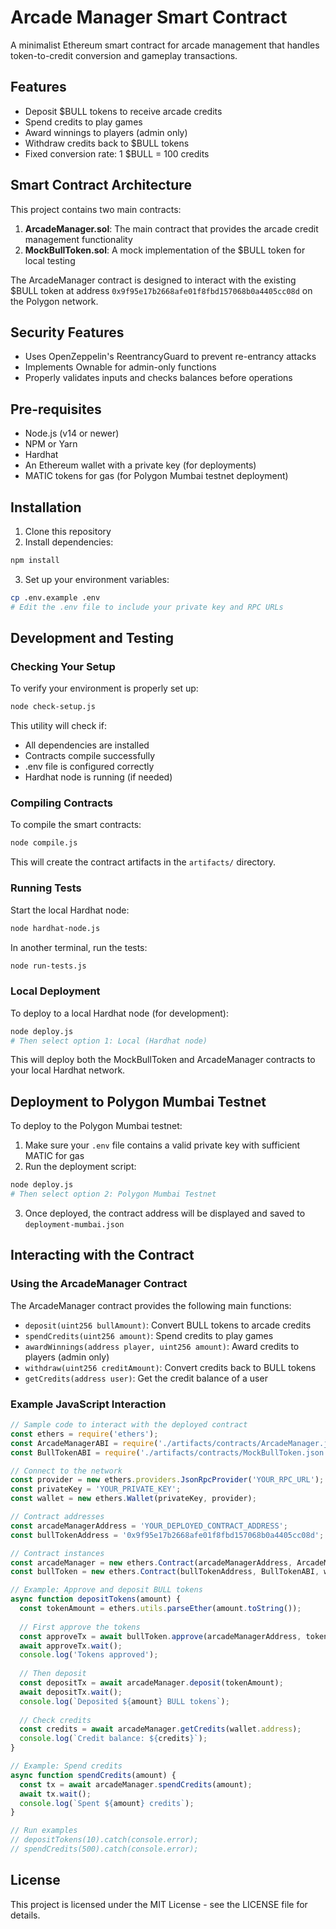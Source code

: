 # Arcade Manager Smart Contract

A minimalist Ethereum smart contract for arcade management that handles token-to-credit conversion and gameplay transactions.

## Features

- Deposit $BULL tokens to receive arcade credits
- Spend credits to play games
- Award winnings to players (admin only)
- Withdraw credits back to $BULL tokens
- Fixed conversion rate: 1 $BULL = 100 credits

## Smart Contract Architecture

This project contains two main contracts:

1. **ArcadeManager.sol**: The main contract that provides the arcade credit management functionality
2. **MockBullToken.sol**: A mock implementation of the $BULL token for local testing

The ArcadeManager contract is designed to interact with the existing $BULL token at address `0x9f95e17b2668afe01f8fbd157068b0a4405cc08d` on the Polygon network.

## Security Features

- Uses OpenZeppelin's ReentrancyGuard to prevent re-entrancy attacks
- Implements Ownable for admin-only functions
- Properly validates inputs and checks balances before operations

## Pre-requisites

- Node.js (v14 or newer)
- NPM or Yarn
- Hardhat
- An Ethereum wallet with a private key (for deployments)
- MATIC tokens for gas (for Polygon Mumbai testnet deployment)

## Installation

1. Clone this repository
2. Install dependencies:

```bash
npm install
```

3. Set up your environment variables:

```bash
cp .env.example .env
# Edit the .env file to include your private key and RPC URLs
```

## Development and Testing

### Checking Your Setup

To verify your environment is properly set up:

```bash
node check-setup.js
```

This utility will check if:
- All dependencies are installed
- Contracts compile successfully
- .env file is configured correctly
- Hardhat node is running (if needed)

### Compiling Contracts

To compile the smart contracts:

```bash
node compile.js
```

This will create the contract artifacts in the `artifacts/` directory.

### Running Tests

Start the local Hardhat node:

```bash
node hardhat-node.js
```

In another terminal, run the tests:

```bash
node run-tests.js
```

### Local Deployment

To deploy to a local Hardhat node (for development):

```bash
node deploy.js
# Then select option 1: Local (Hardhat node)
```

This will deploy both the MockBullToken and ArcadeManager contracts to your local Hardhat network.

## Deployment to Polygon Mumbai Testnet

To deploy to the Polygon Mumbai testnet:

1. Make sure your `.env` file contains a valid private key with sufficient MATIC for gas
2. Run the deployment script:

```bash
node deploy.js
# Then select option 2: Polygon Mumbai Testnet
```

3. Once deployed, the contract address will be displayed and saved to `deployment-mumbai.json`

## Interacting with the Contract

### Using the ArcadeManager Contract

The ArcadeManager contract provides the following main functions:

- `deposit(uint256 bullAmount)`: Convert BULL tokens to arcade credits
- `spendCredits(uint256 amount)`: Spend credits to play games
- `awardWinnings(address player, uint256 amount)`: Award credits to players (admin only)
- `withdraw(uint256 creditAmount)`: Convert credits back to BULL tokens
- `getCredits(address user)`: Get the credit balance of a user

### Example JavaScript Interaction

```javascript
// Sample code to interact with the deployed contract
const ethers = require('ethers');
const ArcadeManagerABI = require('./artifacts/contracts/ArcadeManager.json').abi;
const BullTokenABI = require('./artifacts/contracts/MockBullToken.json').abi;

// Connect to the network
const provider = new ethers.providers.JsonRpcProvider('YOUR_RPC_URL');
const privateKey = 'YOUR_PRIVATE_KEY';
const wallet = new ethers.Wallet(privateKey, provider);

// Contract addresses
const arcadeManagerAddress = 'YOUR_DEPLOYED_CONTRACT_ADDRESS';
const bullTokenAddress = '0x9f95e17b2668afe01f8fbd157068b0a4405cc08d'; // Real BULL token address

// Contract instances
const arcadeManager = new ethers.Contract(arcadeManagerAddress, ArcadeManagerABI, wallet);
const bullToken = new ethers.Contract(bullTokenAddress, BullTokenABI, wallet);

// Example: Approve and deposit BULL tokens
async function depositTokens(amount) {
  const tokenAmount = ethers.utils.parseEther(amount.toString());
  
  // First approve the tokens
  const approveTx = await bullToken.approve(arcadeManagerAddress, tokenAmount);
  await approveTx.wait();
  console.log('Tokens approved');
  
  // Then deposit
  const depositTx = await arcadeManager.deposit(tokenAmount);
  await depositTx.wait();
  console.log(`Deposited ${amount} BULL tokens`);
  
  // Check credits
  const credits = await arcadeManager.getCredits(wallet.address);
  console.log(`Credit balance: ${credits}`);
}

// Example: Spend credits
async function spendCredits(amount) {
  const tx = await arcadeManager.spendCredits(amount);
  await tx.wait();
  console.log(`Spent ${amount} credits`);
}

// Run examples
// depositTokens(10).catch(console.error);
// spendCredits(500).catch(console.error);
```

## License

This project is licensed under the MIT License - see the LICENSE file for details.